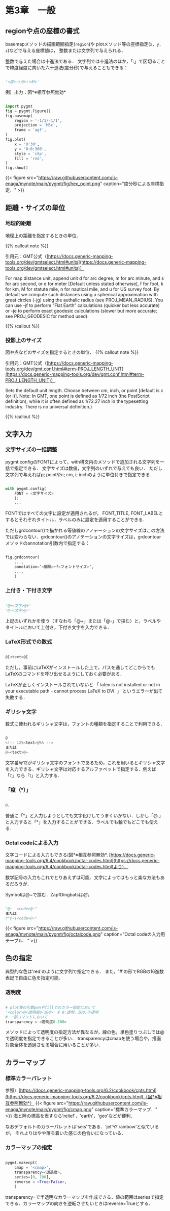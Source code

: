 # 第3章　一般

## regionや点の座標の書式
basemapメソッドの描画範囲指定(`region`)や
plotメソッド等の座標指定(`x, y, z`)などで与える座標値は，
整数または文字列で与えられる．

整数で与えた場合は十進法である．
文字列では十進法のほか，「:」で区切ることで緯度経度に向いた六十進法(度分秒)で与えることもできる：
```python

'<度>:<分>:<秒>'
```

例）出力：図*※相互参照無効*
```python

import pygmt
fig = pygmt.Figure()
fig.basemap(
    region = '-1/1/-1/1',
    projection = 'M5c',
    frame = 'agf',
)
fig.plot(
    x = '0:30',
    y = '0:0:300',
    style = 'c5p',
    fill = 'red',
)
fig.show()
```

{{< figure   src="https://raw.githubusercontent.com/is-enaga/mynote/main/pygmt/fig/hex_point.png" caption="度分秒による座標指定．"  >}}
<!-- =================================== -->
## 距離・サイズの単位
<!-- =================================== -->

<!-- ---------------------------------- -->
### 地理的距離
<!-- ---------------------------------- -->
地理上の距離を指定するときの単位．

{{% callout note %}}

引用元：GMT公式（[https://docs.generic-mapping-tools.org/dev/gmtselect.html#units](https://docs.generic-mapping-tools.org/dev/gmtselect.html#units)）

For map distance unit, append unit d for arc degree, m for arc minute, and s for arc second, or e for meter [Default unless stated otherwise], f for foot, k for km, M for statute mile, n for nautical mile, and u for US survey foot. By default we compute such distances using a spherical approximation with great circles (-jg) using the authalic radius (see PROJ\_MEAN\_RADIUS). You can use -jf to perform “Flat Earth” calculations (quicker but less accurate) or -je to perform exact geodesic calculations (slower but more accurate; see PROJ\_GEODESIC for method used).

{{% /callout %}}


<!-- ---------------------------------- -->
### 投影上のサイズ
<!-- ---------------------------------- -->
図や点などのサイズを指定するときの単位．
{{% callout note %}}

引用元：GMT公式（[https://docs.generic-mapping-tools.org/dev/gmt.conf.html#term-PROJ_LENGTH_UNIT](https://docs.generic-mapping-tools.org/dev/gmt.conf.html#term-PROJ_LENGTH_UNIT)）

Sets the default unit length. Choose between cm, inch, or point [default is c (or i)]. Note: In GMT, one point is defined as 1/72 inch (the PostScript definition), while it is often defined as 1/72.27 inch in the typesetting industry. There is no universal definition.)

{{% /callout %}}



## 文字入力
### 文字サイズの一括調整
pygmt.configのFONTによって，with構文内のメソッドで追加される文字列を一括で指定できる．
文字サイズは数値，文字列のいずれで与えても良い．
ただし文字列で与えればp; pointやc; cm, i; inchのように単位付きで指定できる．
```python

with pygmt.config(
    FONT = <文字サイズ>
    ):
    ...
```

FONTではすべての文字に設定が適用されるが，
FONT\_TITLE, FONT\_LABELとするとそれぞれタイトル，ラベルのみに設定を適用することができる．
<!--  FONT_ANNOTATIONも試してみたがそれは存在しないようだ． -->

ただしgrdcontour()で描かれる等値線のアノテーションの文字サイズはこの方法では変わらない．grdcontour()のアノテーションの文字サイズは，grdcontourメソッドのannotation引数内で指定する：
```python

fig.grdcontour(
    ...,
    annotation=’<間隔>+f<フォントサイズ>’,
    ...,
    )
```


### 上付き・下付き文字
```python

'@+<文字>@+'
'@-<文字>@-'
```

上記のいずれかを使う（すなわち「@+」または「@-」で挟む）と，ラベルやタイトルにおいて上付き，下付き文字を入力できる．

### LaTeX形式での数式
```python

@[<text>@[
```

ただし，事前にLaTeXがインストールした上で，パスを通してどこからでもLaTeXのコマンドを呼び出せるようにしておく必要がある．
<!--  GMTの公式サイトでは「@[」で挟めと書いていたが，それだと -->
LaTeXが正しくインストールされていないと
「
latex is not installed or not in your executable path - cannot process LaTeX to DVI.
」
というエラーが出て失敗する．
<!--  要調査． -->

### ギリシャ文字
数式に使われるギリシャ文字は，フォントの種類を指定することで利用できる．
```python

@
<!-- 12%<text>@%% -->
または
@~<text>@~
```

文字番号12がギリシャ文字のフォントであるため，これを用いるとギリシャ文字を入力できる．ギリシャ文字は対応するアルファベットで指定する．例えば「$\tau」$なら「t」と入力する．

### 「度（°）」
```python

@.
```

普通に「°」と入力しようとしても文字化けしてうまくいかない．しかし「@.」と入力すると「°」を入力することができる．ラベルでも軸でもどこでも使える．

### Octal codeによる入力
文字コードによる入力もできる(図*※相互参照無効*. [https://docs.generic-mapping-tools.org/6.4/cookbook/octal-codes.html](https://docs.generic-mapping-tools.org/6.4/cookbook/octal-codes.html)より)．
<!--  詳しくは参考サイトの20章． -->
数学記号の入力もこれでとりあえずは可能．文字によってはもっと楽な方法もあるだろうが．
<!--  出典）[https://docs.generic-mapping-tools.org/6.4/cookbook/octal-codes.html](https://docs.generic-mapping-tools.org/6.4/cookbook/octal-codes.html) -->

Symbolは@~で挟む．ZapfDingbatsは@\
<!-- 34\%<code>@\%\%で入力．ただし，pythonではバックスラッシュが特殊文字扱いなので，連続で入力してバックスラッシュを認識させるか，文字列の最初に「r」を付け加えて特殊文字を無効にする必要がある： -->
```python

"@~  <code>@~"
または
r"@~\<code>@~"
```

{{< figure   src="https://raw.githubusercontent.com/is-enaga/mynote/main/pygmt/fig/octalcode.png" caption="Octal codeの入力用テーブル．"  >}}
<!--  ============================================================================ -->
## 色の指定
典型的な色は'red'のように文字列で指定できる．
また，'\#<rrggbb>'の形でRGBの16進数表記で自由に色を指定可能．

### 透明度
```python

# plot等の引数penやfillでのカラー指定において
'<color>@<透明度0-100>' # 0:透明，100:不透明
# 一部コマンドにおいて
transparency = <透明度0-100>
```

メソッドによって透明度の指定方法が異なるが，線の色，単色塗りつぶしでは@で透明度を指定できることが多い．
transparencyはcmapを使う場合や，描画対象全体を透過させる場合に用いることが多い．
<!--  ============================================================================== -->
## カラーマップ
### 標準カラーパレット
参照）[https://docs.generic-mapping-tools.org/6.2/cookbook/cpts.html](https://docs.generic-mapping-tools.org/6.2/cookbook/cpts.html)（図*※相互参照無効*）
{{< figure   src="https://raw.githubusercontent.com/is-enaga/mynote/main/pygmt/fig/cmap.png" caption="標準カラーマップ．"  >}}
海と陸の標高を表すなら'relief'，'earth'，'geo'などが便利．

なおデフォルトのカラーパレットは'seis'である．'jet'や'rainbow'と似ているが，
それよりはやや落ち着いた感じの色合いになっている．
### カラーマップの指定
```python

pygmt.makecpt(
    cmap = '<cmap>',
    transparency=<透過度>,
    series=[0, 100],
    reverse = <True/False>,
    )
```

transparency=で半透明なカラーマップを作成できる．値の範囲はseriesで指定できる．カラーマップの向きを逆転させたいときはreverse=Trueとする．
<!--  ############################################################################### -->

